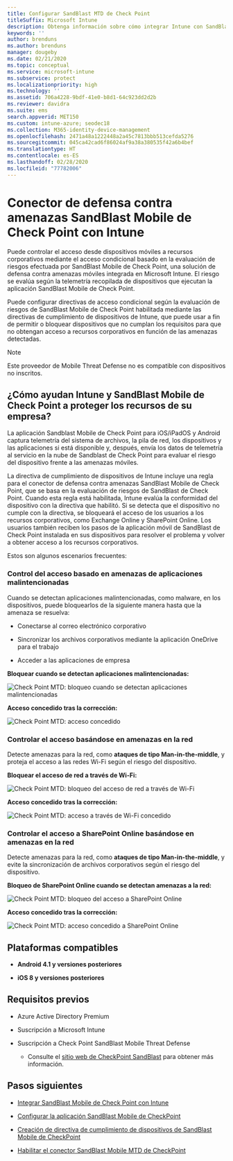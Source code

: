 ```yaml
---
title: Configurar SandBlast MTD de Check Point
titleSuffix: Microsoft Intune
description: Obtenga información sobre cómo integrar Intune con SandBlast Mobile Threat Defense de Check Point para controlar el acceso de los dispositivos móviles a los recursos corporativos.
keywords: ''
author: brenduns
ms.author: brenduns
manager: dougeby
ms.date: 02/21/2020
ms.topic: conceptual
ms.service: microsoft-intune
ms.subservice: protect
ms.localizationpriority: high
ms.technology: ''
ms.assetid: 706a4228-9bdf-41e0-b8d1-64c923dd2d2b
ms.reviewer: davidra
ms.suite: ems
search.appverid: MET150
ms.custom: intune-azure; seodec18
ms.collection: M365-identity-device-management
ms.openlocfilehash: 2471a48a1222448a2a45c7813bbb513cefda5276
ms.sourcegitcommit: 045ca42cad6f86024af9a38a380535f42a6b4bef
ms.translationtype: HT
ms.contentlocale: es-ES
ms.lasthandoff: 02/28/2020
ms.locfileid: "77782006"
---
```

# <a name="check-point-sandblast-mobile-threat-defense-connector-with-intune"></a>Conector de defensa contra amenazas SandBlast Mobile de Check Point con Intune

Puede controlar el acceso desde dispositivos móviles a recursos corporativos mediante el acceso condicional basado en la evaluación de riesgos efectuada por SandBlast Mobile de Check Point, una solución de defensa contra amenazas móviles integrada en Microsoft Intune. El riesgo se evalúa según la telemetría recopilada de dispositivos que ejecutan la aplicación SandBlast Mobile de Check Point.

Puede configurar directivas de acceso condicional según la evaluación de riesgos de SandBlast Mobile de Check Point habilitada mediante las directivas de cumplimiento de dispositivos de Intune, que puede usar a fin de permitir o bloquear dispositivos que no cumplan los requisitos para que no obtengan acceso a recursos corporativos en función de las amenazas detectadas.

> [!NOTE]
> Este proveedor de Mobile Threat Defense no es compatible con dispositivos no inscritos.

## <a name="how-do-intune-and-check-point-sandblast-mobile-help-protect-your-company-resources"></a>¿Cómo ayudan Intune y SandBlast Mobile de Check Point a proteger los recursos de su empresa?

La aplicación Sandblast Mobile de Check Point para iOS/iPadOS y Android captura telemetría del sistema de archivos, la pila de red, los dispositivos y las aplicaciones si está disponible y, después, envía los datos de telemetría al servicio en la nube de Sandblast de Check Point para evaluar el riesgo del dispositivo frente a las amenazas móviles.

La directiva de cumplimiento de dispositivos de Intune incluye una regla para el conector de defensa contra amenazas SandBlast Mobile de Check Point, que se basa en la evaluación de riesgos de SandBlast de Check Point. Cuando esta regla está habilitada, Intune evalúa la conformidad del dispositivo con la directiva que habilitó. Si se detecta que el dispositivo no cumple con la directiva, se bloqueará el acceso de los usuarios a los recursos corporativos, como Exchange Online y SharePoint Online. Los usuarios también reciben los pasos de la aplicación móvil de SandBlast de Check Point instalada en sus dispositivos para resolver el problema y volver a obtener acceso a los recursos corporativos.

Estos son algunos escenarios frecuentes:

### <a name="control-access-based-on-threats-from-malicious-apps"></a>Control del acceso basado en amenazas de aplicaciones malintencionadas

Cuando se detectan aplicaciones malintencionadas, como malware, en los dispositivos, puede bloquearlos de la siguiente manera hasta que la amenaza se resuelva:

- Conectarse al correo electrónico corporativo

- Sincronizar los archivos corporativos mediante la aplicación OneDrive para el trabajo

- Acceder a las aplicaciones de empresa

**Bloquear cuando se detectan aplicaciones malintencionadas:**

![Check Point MTD: bloqueo cuando se detectan aplicaciones malintencionadas](./media/checkpoint-sandblast-mobile-mobile-threat-defense-connector/checkpoint-MTD-2.PNG)

**Acceso concedido tras la corrección:**

![Check Point MTD: acceso concedido](./media/checkpoint-sandblast-mobile-mobile-threat-defense-connector/checkpoint-MTD-3.PNG)

### <a name="control-access-based-on-threat-to-network"></a>Controlar el acceso basándose en amenazas en la red

Detecte amenazas para la red, como **ataques de tipo Man-in-the-middle**, y proteja el acceso a las redes Wi-Fi según el riesgo del dispositivo.

**Bloquear el acceso de red a través de Wi-Fi:**

![Check Point MTD: bloqueo del acceso de red a través de Wi-Fi](./media/checkpoint-sandblast-mobile-mobile-threat-defense-connector/checkpoint-MTD-4.PNG)

**Acceso concedido tras la corrección:**

![Check Point MTD: acceso a través de Wi-Fi concedido](./media/checkpoint-sandblast-mobile-mobile-threat-defense-connector/checkpoint-MTD-5.PNG)

### <a name="control-access-to-sharepoint-online-based-on-threat-to-network"></a>Controlar el acceso a SharePoint Online basándose en amenazas en la red

Detecte amenazas para la red, como **ataques de tipo Man-in-the-middle**, y evite la sincronización de archivos corporativos según el riesgo del dispositivo.

**Bloqueo de SharePoint Online cuando se detectan amenazas a la red:**

![Check Point MTD: bloqueo del acceso a SharePoint Online](./media/checkpoint-sandblast-mobile-mobile-threat-defense-connector/checkpoint-MTD-6.PNG)

**Acceso concedido tras la corrección:**

![Check Point MTD: acceso concedido a SharePoint Online](./media/checkpoint-sandblast-mobile-mobile-threat-defense-connector/checkpoint-MTD-7.PNG)

## <a name="supported-platforms"></a>Plataformas compatibles

- **Android 4.1 y versiones posteriores**

- **iOS 8 y versiones posteriores**

## <a name="pre-requisites"></a>Requisitos previos

- Azure Active Directory Premium

- Suscripción a Microsoft Intune

- Suscripción a Check Point SandBlast Mobile Threat Defense
  - Consulte el [sitio web de CheckPoint SandBlast](https://www.checkpoint.com/) para obtener más información.

## <a name="next-steps"></a>Pasos siguientes

- [Integrar SandBlast Mobile de Check Point con Intune](checkpoint-sandblast-mobile-mtd-connector-integration.md)

- [Configurar la aplicación SandBlast Mobile de CheckPoint](mtd-apps-ios-app-configuration-policy-add-assign.md)

- [Creación de directiva de cumplimiento de dispositivos de SandBlast Mobile de CheckPoint](mtd-device-compliance-policy-create.md)

- [Habilitar el conector SandBlast Mobile MTD de CheckPoint](mtd-connector-enable.md)
